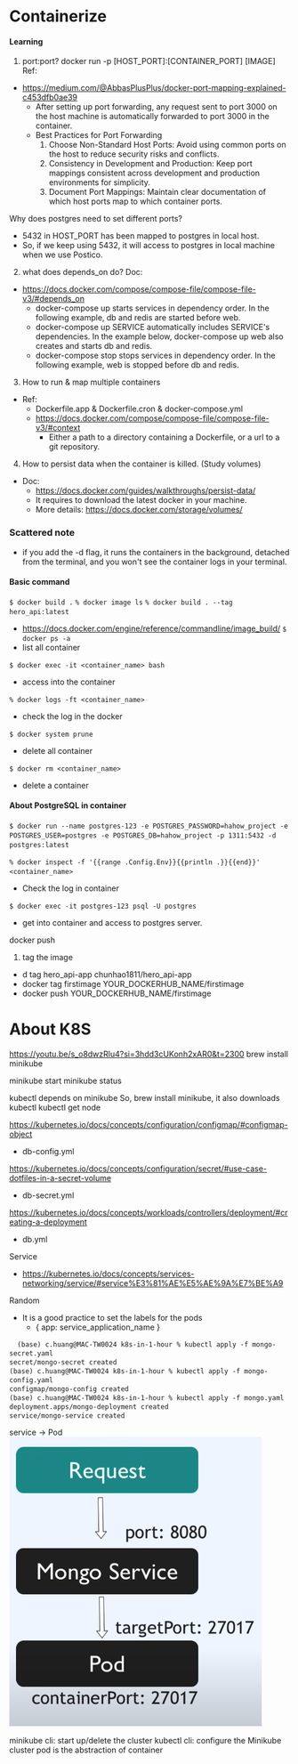 # Containerize
#### Learning
1. port:port?
docker run -p [HOST_PORT]:[CONTAINER_PORT] [IMAGE]
Ref: 
- https://medium.com/@AbbasPlusPlus/docker-port-mapping-explained-c453dfb0ae39
  - After setting up port forwarding, any request sent to port 3000 on the host machine is automatically forwarded to port 3000 in the container.
  - Best Practices for Port Forwarding
    1. Choose Non-Standard Host Ports: Avoid using common ports on the host to reduce security risks and conflicts.
    2. Consistency in Development and Production: Keep port mappings consistent across development and production environments for simplicity.
    3. Document Port Mappings: Maintain clear documentation of which host ports map to which container ports.

Why does postgres need to set different ports?
- 5432 in HOST_PORT has been mapped to postgres in local host.
- So, if we keep using 5432, it will access to postgres in local machine when we use Postico.

2. what does depends_on do?
Doc:
- https://docs.docker.com/compose/compose-file/compose-file-v3/#depends_on
  - docker-compose up starts services in dependency order. In the following example, db and redis are started before web.
  - docker-compose up SERVICE automatically includes SERVICE's dependencies. In the example below, docker-compose up web also creates and starts db and redis.
  - docker-compose stop stops services in dependency order. In the following example, web is stopped before db and redis.

3. How to run & map multiple containers
- Ref:
  - Dockerfile.app & Dockerfile.cron & docker-compose.yml
  - https://docs.docker.com/compose/compose-file/compose-file-v3/#context
    - Either a path to a directory containing a Dockerfile, or a url to a git repository.


4. How to persist data when the container is killed. (Study volumes)
- Doc:
  - https://docs.docker.com/guides/walkthroughs/persist-data/
  - It requires to download the latest docker in your machine.
  - More details: https://docs.docker.com/storage/volumes/

### Scattered note
- if you add the -d flag, it runs the containers in the background, detached from the terminal, and you won't see the container logs in your terminal.

#### Basic command
`$ docker build .`
`% docker image ls`
`% docker build . --tag hero_api:latest`
- https://docs.docker.com/engine/reference/commandline/image_build/
`$ docker ps -a`
- list all container

`$ docker exec -it <container_name> bash`
- access into the container

`% docker logs -ft <container_name>`
- check the log in the docker

`$ docker system prune`
- delete all container

`$ docker rm <container_name>`
- delete a container

#### About PostgreSQL in container
`$ docker run --name postgres-123 -e POSTGRES_PASSWORD=hahow_project -e POSTGRES_USER=postgres -e POSTGRES_DB=hahow_project -p 1311:5432 -d postgres:latest`

`% docker inspect -f '{{range .Config.Env}}{{println .}}{{end}}' <container_name>`
- Check the log in container

`$ docker exec -it postgres-123 psql -U postgres`
- get into container and access to postgres server.

docker push
1. tag the image 
- d tag hero_api-app chunhao1811/hero_api-app
- docker tag firstimage YOUR_DOCKERHUB_NAME/firstimage
- docker push YOUR_DOCKERHUB_NAME/firstimage

# About K8S
https://youtu.be/s_o8dwzRlu4?si=3hdd3cUKonh2xAR0&t=2300
brew install minikube

minikube start
minikube status

kubectl depends on minikube
So, brew install minikube, it also downloads kubectl
kubectl get node


https://kubernetes.io/docs/concepts/configuration/configmap/#configmap-object
- db-config.yml

https://kubernetes.io/docs/concepts/configuration/secret/#use-case-dotfiles-in-a-secret-volume
- db-secret.yml


https://kubernetes.io/docs/concepts/workloads/controllers/deployment/#creating-a-deployment
- db.yml

Service
- https://kubernetes.io/docs/concepts/services-networking/service/#service%E3%81%AE%E5%AE%9A%E7%BE%A9

Random
- It is a good practice to set the labels for the pods
  - { app: service_application_name }


  
```
  (base) c.huang@MAC-TW0024 k8s-in-1-hour % kubectl apply -f mongo-secret.yaml 
secret/mongo-secret created
(base) c.huang@MAC-TW0024 k8s-in-1-hour % kubectl apply -f mongo-config.yaml 
configmap/mongo-config created
(base) c.huang@MAC-TW0024 k8s-in-1-hour % kubectl apply -f mongo.yaml       
deployment.apps/mongo-deployment created
service/mongo-service created
```

service -> Pod
![Alt text](./note_image/image-1.png)


minikube cli: start up/delete the cluster
kubectl cli: configure the Minikube cluster
pod is the abstraction of container